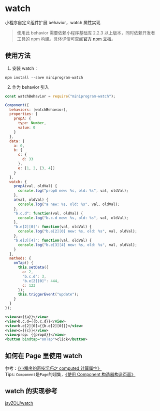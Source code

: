 # watch

小程序自定义组件扩展 behavior，watch 属性实现

> 使用此 behavior 需要依赖小程序基础库 2.2.3 以上版本，同时依赖开发者工具的 npm 构建。具体详情可查阅[官方 npm 文档](https://developers.weixin.qq.com/miniprogram/dev/devtools/npm.html)。

## 使用方法

1. 安装 watch：

```
npm install --save miniprogram-watch
```

2. 作为 behavior 引入

```js
const watchBehavior = require("miniprogram-watch");

Component({
  behaviors: [watchBehavior],
  properties: {
    propA: {
      type: Number,
      value: 0
    }
  },
  data: {
    a: 0,
    b: {
      c: {
        d: 33
      },
      e: [1, 2, [3, 4]]
    }
  },
  watch: {
    propA(val, oldVal) {
      console.log("propA new: %s, old: %s", val, oldVal);
    },
    a(val, oldVal) {
      console.log("a new: %s, old: %s", val, oldVal);
    },
    "b.c.d": function(val, oldVal) {
      console.log("b.c.d new: %s, old: %s", val, oldVal);
    },
    "b.e[2][0]": function(val, oldVal) {
      console.log("b.e[2][0] new: %s, old: %s", val, oldVal);
    },
    "b.e[3][4]": function(val, oldVal) {
      console.log("b.e[3][4] new: %s, old: %s", val, oldVal);
    }
  },
  methods: {
    onTap() {
      this.setData({
        a: 2,
        "b.c.d": 3,
        "b.e[2][0]": 444,
        c: 123
      });
      this.triggerEvent("update");
    }
  }
});
```

```xml
<view>a={{a}}</view>
<view>b.c.d={{b.c.d}}</view>
<view>b.e[2][0]={{b.e[2][0]}}</view>
<view>c={{c}}</view>
<view>prop: {{propA}}</view>
<button bindtap="onTap">click</button>
```

## 如何在 Page 里使用 watch

参考：[《小程序的奇技淫巧之 computed 计算属性》](https://godbasin.github.io/2018/12/23/wxapp-computed/)    
Tips: `Component`是`Page`的超集，[《使用 Component 构造器构造页面》](https://developers.weixin.qq.com/miniprogram/dev/framework/custom-component/component.html)    

## watch 的实现参考
[jayZOU/watch](https://github.com/jayZOU/watch)
